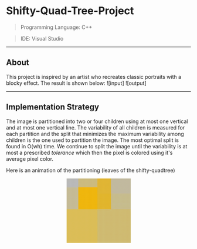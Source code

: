 # Shifty-Quad-Tree-Project
> Programming Language: C++

> IDE: Visual Studio

---
About
---
This project is inspired by an artist who recreates classic portraits with a blocky effect. The result is shown below:
![input]
![output]

---
Implementation Strategy
---
The image is partitioned into two or four children using at most one vertical and at most one vertical line. The variability of all children is measured for each partition and the split that minimizes the maximum variability among children is the one used to partition the image. The most optimal split is found in O(wh) time. We continue to split the image until the variability is at most a prescribed *tolerance* which then the pixel is colored using it's average pixel color.

Here is an animation of the partitioning (leaves of the shifty-quadtree)
<p align="center">
  <img width="175" height="175" src="https://github.com/rosa-rzi/Shifty-Quad-Tree-Project/blob/2841c3a198f6c8b2ba845cae4987e9eb4559082a/images/pacman.gif">
</p>

